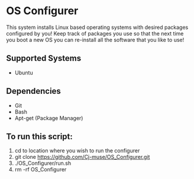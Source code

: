 # OS Configurer

This system installs Linux based operating systems with desired packages configured by you!  Keep track of packages you use so that the next time you boot a new OS you can re-install all the software that you like to use!

## Supported Systems 

- Ubuntu

## Dependencies

- Git
- Bash
- Apt-get (Package Manager)


## To run this script:

1. cd to location where you wish to run the configurer
2. git clone https://github.com/Cj-muse/OS_Configurer.git
3. ./OS_Configurer/run.sh
4. rm  -rf OS_Configurer
